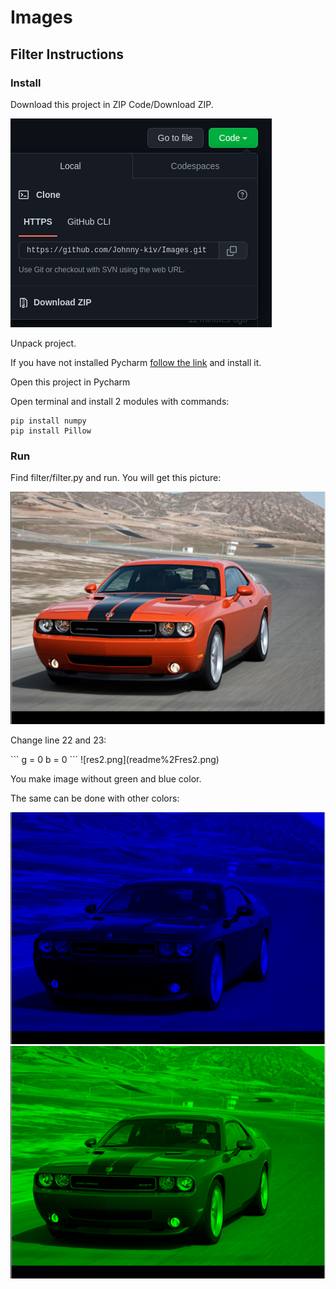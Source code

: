 <h1>Images</h1> 

<h2>Filter Instructions</h2>
<h3>Install</h3>
<p>Download this project in ZIP Code/Download ZIP.</p>

![re.png](readme/re.png)

<p>Unpack project.</p>

<p>If you have not installed Pycharm <a href="https://www.jetbrains.com/pycharm/">follow the link</a> and install it.</p>
<p>Open this project in Pycharm</p>
<p>Open terminal and install 2 modules with commands:<p>

```
pip install numpy
pip install Pillow
```

<h3>Run</h3>
<p>Find filter/filter.py and run. You will get this picture:</p>

![re2.png](readme%2Fre2.png)

<p>Change line 22 and 23:</p>
```
g = 0
b = 0
```
![res2.png](readme%2Fres2.png)
<p>You make image without green and blue color.</p>
The same can be done with other colors:

![res3.png](readme%2Fres3.png)
![res4.png](readme%2Fres4.png)